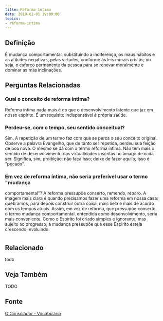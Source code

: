 ```yaml
---
title: Reforma íntima
date: 2019-02-01 19:00:00
topics:
- reforma-intima
---
```


## Definição
É mudança comportamental, substituindo a indiferença, os maus hábitos e as
atitudes negativas, pelas virtudes, conforme às leis morais cristãs; ou seja, o
esforço permanente da pessoa para se renovar moralmente e dominar as más
inclinações.

## Perguntas Relacionadas

### Qual o conceito de reforma íntima?
Reforma íntima nada mais é do que o desenvolvimento latente que jaz em
nosso espírito. É um requisito indispensável à própria saúde.

### Perdeu-se, com o tempo, seu sentido conceitual?
Sim. A repetição de um termo faz com que se perca o seu conceito
original. Observe a palavra Evangelho, que de tanto ser repetida, perdeu
sua feição de boa nova. O mesmo se dá com o termo reforma íntima. Não
tem mais o sentido de desenvolvimento das virtualidades inscritas no
âmago de cada ser. Significa, sim, proibição: não faça isso; deixe de
fazer aquilo; isso é "pecado".

### Em vez de reforma íntima, não seria preferível usar o termo "mudança
comportamental"?
A reforma pressupõe conserto, remendo, reparo. A imagem mais clara é
quando precisamos fazer uma reforma em nossa casa: quebramos, para
depois construir outra coisa, mais bela e mais de acordo com os tempos
atuais. Assim, em vez de reforma, que pressupõe conserto, o termo
mudança comportamental, entendida como desenvolvimento, seria mais
conveniente. Como o Espírito foi criado simples e ignorante, mas sujeito
ao progresso, a mudança pressupõe que esse Espírito esteja crescendo,
evoluindo.

#

## Relacionado
todo

## Veja Também
TODO

## Fonte
[O Consolador - Vocabulário](http://www.oconsolador.com.br/linkfixo/vocabulario/principal.html)

